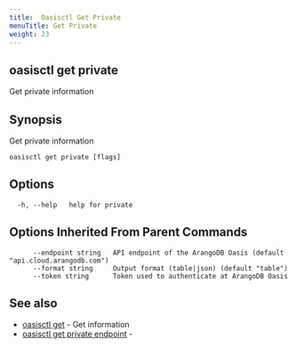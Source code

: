 ```yaml
---
title:  Oasisctl Get Private
menuTitle: Get Private
weight: 23
---
```

## oasisctl get private

Get private information

## Synopsis
Get private information

```
oasisctl get private [flags]
```

## Options
```
  -h, --help   help for private
```

## Options Inherited From Parent Commands
```
      --endpoint string   API endpoint of the ArangoDB Oasis (default "api.cloud.arangodb.com")
      --format string     Output format (table|json) (default "table")
      --token string      Token used to authenticate at ArangoDB Oasis
```

## See also
* [oasisctl get](_index.md)	 - Get information
* [oasisctl get private endpoint](get-private-endpoint.md)	 - 


